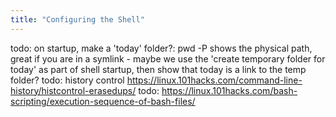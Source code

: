 ```yaml
---
title: "Configuring the Shell"
---
```


todo: on startup, make a 'today' folder?: pwd -P shows the physical path, great if you are in a symlink - maybe we use the 'create temporary folder for today' as part of shell startup, then show that today is a link to the temp folder?
todo: history control https://linux.101hacks.com/command-line-history/histcontrol-erasedups/
todo: https://linux.101hacks.com/bash-scripting/execution-sequence-of-bash-files/
